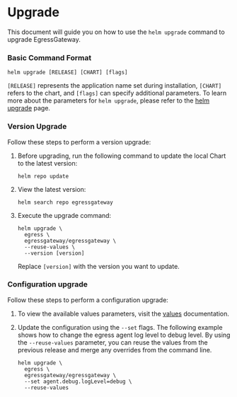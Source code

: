 # Upgrade

This document will guide you on how to use the `helm upgrade` command to upgrade EgressGateway.

### Basic Command Format

```shell
helm upgrade [RELEASE] [CHART] [flags]
```

`[RELEASE]` represents the application name set during installation, `[CHART]` refers to the chart, and `[flags]` can specify additional parameters. To learn more about the parameters for `helm upgrade`, please refer to the [helm upgrade](https://helm.sh/docs/helm/helm_upgrade/) page.

### Version Upgrade

Follow these steps to perform a version upgrade:

1. Before upgrading, run the following command to update the local Chart to the latest version:

    ```shell
    helm repo update
    ```

2. View the latest version:

    ```shell
    helm search repo egressgateway
    ```

3. Execute the upgrade command:

    ```shell
    helm upgrade \
      egress \
      egressgateway/egressgateway \
      --reuse-values \
      --version [version]
    ```

   Replace `[version]` with the version you want to update.

### Configuration upgrade

Follow these steps to perform a configuration upgrade:

1. To view the available values parameters, visit the [values](https://github.com/spidernet-io/egressgateway/tree/main/charts) documentation.

2. Update the configuration using the `--set` flags. The following example shows how to change the egress agent log level to debug level. By using the `--reuse-values` parameter, you can reuse the values from the previous release and merge any overrides from the command line.

    ```shell
    helm upgrade \
      egress \
      egressgateway/egressgateway \
      --set agent.debug.logLevel=debug \
      --reuse-values
    ```
